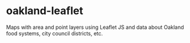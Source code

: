 oakland-leaflet
===============

Maps with area and point layers using Leaflet JS and data about Oakland food systems, city council districts, etc.